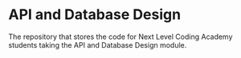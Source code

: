 # API and Database Design
The repository that stores the code for Next Level Coding Academy students taking the API and Database Design module.

